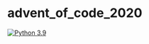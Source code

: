 # advent_of_code_2020

[![Python 3.9](https://img.shields.io/badge/python-3.9-blue.svg)](https://www.python.org/downloads/release/python-390/)
